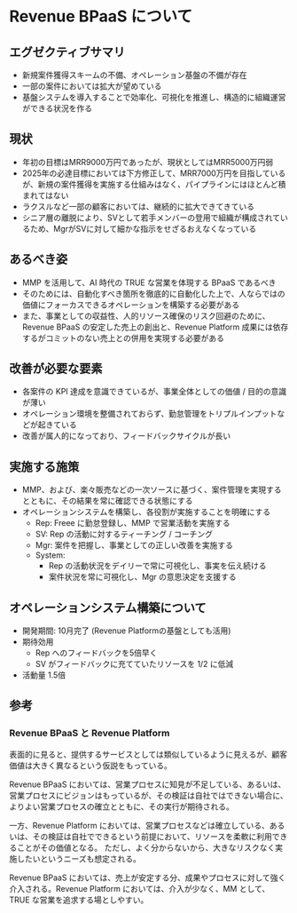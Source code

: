 # Revenue BPaaS について

## エグゼクティブサマリ
- 新規案件獲得スキームの不備、オペレーション基盤の不備が存在
- 一部の案件においては拡大が望めている
- 基盤システムを導入することで効率化、可視化を推進し、構造的に組織運営ができる状況を作る

## 現状
- 年初の目標はMRR9000万円であったが、現状としてはMRR5000万円弱
- 2025年の必達目標においては下方修正して、MRR7000万円を目指しているが、新規の案件獲得を実施する仕組みはなく、パイプラインにはほとんど積まれてはない
- ラクスルなど一部の顧客においては、継続的に拡大できてきている
- シニア層の離脱により、SVとして若手メンバーの登用で組織が構成されているため、MgrがSVに対して細かな指示をせざるおえなくなっている

## あるべき姿
- MMP を活用して、AI 時代の TRUE な営業を体現する BPaaS であるべき
- そのためには、自動化すべき箇所を徹底的に自動化した上で、人ならではの価値にフォーカスできるオペレーションを構築する必要がある
- また、事業としての収益性、人的リソース確保のリスク回避のために、Revenue BPaaS の安定した売上の創出と、Revenue Platform 成果には依存するがコミットのない売上との併用を実現する必要がある

## 改善が必要な要素
- 各案件の KPI 達成を意識できているが、事業全体としての価値 / 目的の意識が薄い
- オペレーション環境を整備されておらず、勤怠管理をトリプルインプットなどが起きている
- 改善が属人的になっており、フィードバックサイクルが長い

## 実施する施策
- MMP、および、楽々販売などの一次ソースに基づく、案件管理を実現するとともに、その結果を常に確認できる状態にする
- オペレーションシステムを構築し、各役割が実施することを明確にする
    - Rep: Freee に勤怠登録し、MMP で営業活動を実施する
    - SV: Rep の活動に対するティーチング / コーチング
    - Mgr: 案件を把握し、事業としての正しい改善を実施する
    - System:
        - Rep の活動状況をデイリーで常に可視化し、事実を伝え続ける
        - 案件状況を常に可視化し、Mgr の意思決定を支援する

## オペレーションシステム構築について
- 開発期間: 10月完了 (Revenue Platformの基盤としても活用)
- 期待効用
    - Rep へのフィードバックを5倍早く
    - SV がフィードバックに充てていたリソースを 1/2 に低減
- 活動量 1.5倍

## 参考

### Revenue BPaaS と Revenue Platform

表面的に見ると、提供するサービスとしては類似しているように見えるが、顧客価値は大きく異なるという仮説をもっている。

Revenue BPaaS においては、営業プロセスに知見が不足している、あるいは、営業プロセスにビジョンはもっているが、その検証は自社ではできない場合に、よりよい営業プロセスの確立とともに、その実行が期待される。

一方、Revenue Platform においては、営業プロセスなどは確立している、あるいは、その検証は自社でできるという前提において、リソースを柔軟に利用できることがその価値となる。
ただし、よく分からないから、大きなリスクなく実施したいというニーズも想定される。

Revenue BPaaS においては、売上が安定する分、成果やプロセスに対して強く介入される。Revenue Platform においては、介入が少なく、MM として、TRUE な営業を追求する場としやすい。
